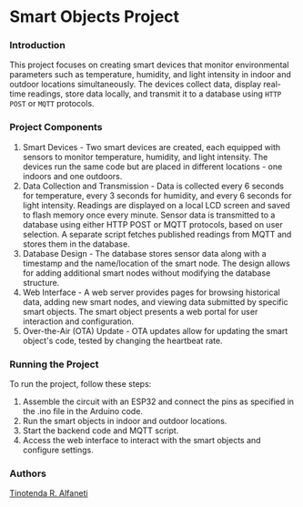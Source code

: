 # Smart Objects Project

### Introduction
This project focuses on creating smart devices that monitor environmental parameters such as temperature, humidity, and light intensity in indoor and outdoor locations simultaneously. The devices collect data, display real-time readings, store data locally, and transmit it to a database using `HTTP POST` or `MQTT` protocols. 

### Project Components
1. Smart Devices - Two smart devices are created, each equipped with sensors to monitor temperature, humidity, and light intensity. The devices run the same code but are placed in different locations - one indoors and one outdoors.
2. Data Collection and Transmission - Data is collected every 6 seconds for temperature, every 3 seconds for humidity, and every 6 seconds for light intensity. Readings are displayed on a local LCD screen and saved to flash memory once every minute.
Sensor data is transmitted to a database using either HTTP POST or MQTT protocols, based on user selection.
A separate script fetches published readings from MQTT and stores them in the database.
3. Database Design - The database stores sensor data along with a timestamp and the name/location of the smart node.
The design allows for adding additional smart nodes without modifying the database structure.
4. Web Interface - A web server provides pages for browsing historical data, adding new smart nodes, and viewing data submitted by specific smart objects.
The smart object presents a web portal for user interaction and configuration.
5. Over-the-Air (OTA) Update -
OTA updates allow for updating the smart object's code, tested by changing the heartbeat rate.

### Running the Project
To run the project, follow these steps:

1. Assemble the circuit with an ESP32 and connect the pins as specified in the .ino file in the Arduino code.
2. Run the smart objects in indoor and outdoor locations.
3. Start the backend code and MQTT script.
4. Access the web interface to interact with the smart objects and configure settings.

### Authors

[Tinotenda R. Alfaneti](https://github.com/tinotenda-alfaneti)